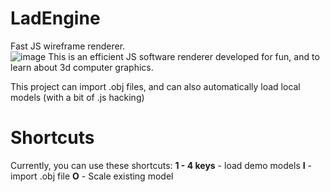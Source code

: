 # LadEngine
Fast JS wireframe renderer.
<br>
![image](https://github.com/aladvs/LadEngine/assets/78510667/f9c84241-1047-4427-bbec-b69ec0d83fd9)
This is an efficient JS software renderer developed for fun, and to learn about 3d computer graphics.

This project can import .obj files, and can also automatically load local models (with a bit of .js hacking)

# Shortcuts
Currently, you can use these shortcuts:
**1 - 4 keys** - load demo models
**I** - import .obj file
**O** - Scale existing model
